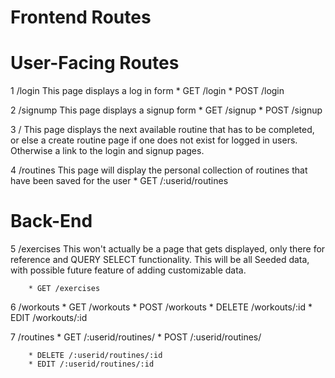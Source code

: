 # Frontend Routes

# User-Facing Routes

1 /login
    This page displays a log in form
        * GET /login
        * POST /login

2 /signump
    This page displays a signup form
        * GET /signup
        * POST /signup

3 /
    This page displays the next available routine that has to be completed, or else a create routine page if one does not exist for logged in users. Otherwise a link to the login and signup pages.

      

4 /routines
    This page will display the personal collection of routines that have been saved for the user
        * GET /:userid/routines

# Back-End

5 /exercises
    This won't actually be a page that gets displayed, only there for reference and QUERY SELECT functionality.  This will be all Seeded data, with possible future feature of adding customizable data.

        * GET /exercises
    
6 /workouts
        * GET /workouts
        * POST /workouts
        * DELETE /workouts/:id
        * EDIT /workouts/:id

7 /routines
        * GET /:userid/routines/
        * POST /:userid/routines/
     
        * DELETE /:userid/routines/:id
        * EDIT /:userid/routines/:id
        

        